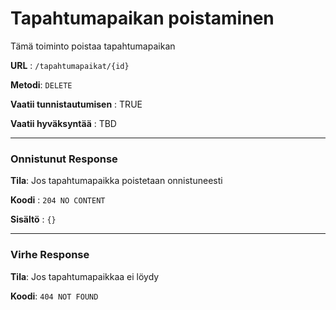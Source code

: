 # Tapahtumapaikan poistaminen
Tämä toiminto poistaa tapahtumapaikan

**URL** : `/tapahtumapaikat/{id}`

**Metodi**: `DELETE`

**Vaatii tunnistautumisen** : TRUE

**Vaatii hyväksyntää** : TBD

---

### Onnistunut Response

**Tila**: Jos tapahtumapaikka poistetaan onnistuneesti

**Koodi** : `204 NO CONTENT`

**Sisältö** : `{}`

---

### Virhe Response

**Tila**: Jos tapahtumapaikkaa ei löydy

**Koodi**: `404 NOT FOUND`
